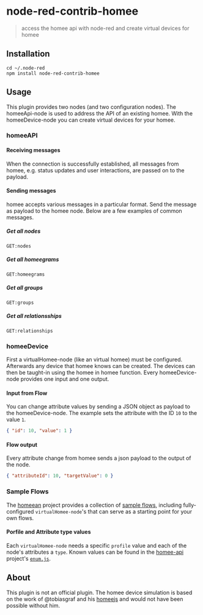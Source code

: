 # node-red-contrib-homee

> access the homee api with node-red and create virtual devices for homee

## Installation
```
cd ~/.node-red
npm install node-red-contrib-homee
```

## Usage

This plugin provides two nodes (and two configuration nodes). The homeeApi-node
is used to address the API of an existing homee. With the homeeDevice-node you
can create virtual devices for your homee.

### homeeAPI

#### Receiving messages
When the connection is successfully established, all messages from homee, e.g. status updates and user interactions, are passed on to the payload.

#### Sending messages
homee accepts various messages in a particular format. Send the message as payload to the homee node. Below are a few examples of common messages.

##### Get all nodes
```
GET:nodes
```

##### Get all homeegrams
```
GET:homeegrams
```

##### Get all groups
```
GET:groups
```

##### Get all relationsships
```
GET:relationships
```

### homeeDevice
First a virtualHomee-node (like an virtual homee) must be configured. Afterwards any
device that homee knows can be created. The devices can then be taught-in
using the homee in homee function. Every homeeDevice-node provides one input and
one output.

#### Input from Flow
You can change attribute values by sending a JSON object as payload to the
homeeDevice-node. The example sets the attribute with the ID `10` to the value `1`.

```json
{ "id": 10, "value": 1 }
```

#### Flow output
Every attribute change from homee sends a json payload to the output of the node.


```json
{ "attributeId": 10, "targetValue": 0 }
```
### Sample Flows

The [homeean](https://github.com/homeean) project provides a collection of [sample flows](https://github.com/homeean/node-red-contrib-homee-flows), including fully-configured `virtualHomee-node`'s that can serve as a starting point for your own flows. 

#### Porfile and Attribute type values

Each `virtualHomee-node` needs a specific `profile` value and each of the node's attributes a `type`. Known values can be found in the [homee-api](https://github.com/stfnhmplr/homee-api/) project's [`enum.js`](https://github.com/stfnhmplr/homee-api/blob/master/lib/enums.js).

## About
This plugin is not an official plugin. The homee device simulation is based on
the work of @tobiasgraf and his [homeejs](https://github.com/tobiasgraf/homeejs)
and would not have been possible without him.
